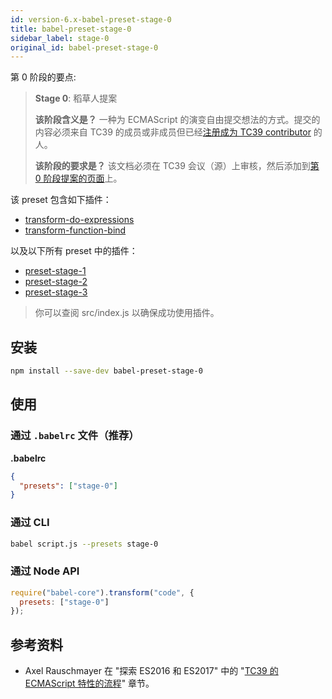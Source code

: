 ```yaml
---
id: version-6.x-babel-preset-stage-0
title: babel-preset-stage-0
sidebar_label: stage-0
original_id: babel-preset-stage-0
---
```


第 0 阶段的要点:

> **Stage 0**: 稻草人提案
>
> **该阶段含义是？** 一种为 ECMAScript 的演变自由提交想法的方式。提交的内容必须来自 TC39 的成员或非成员但已经[注册成为 TC39 contributor](http://www.ecma-international.org/memento/contribute_TC39_Royalty_Free_Task_Group.php) 的人。
>
> **该阶段的要求是？** 该文档必须在 TC39 会议（源）上审核，然后添加到[第 0 阶段提案的页面](https://github.com/tc39/proposals/blob/master/stage-0-proposals.md)上。

该 preset 包含如下插件：

- [transform-do-expressions](babel-plugin-transform-do-expressions)
- [transform-function-bind](babel-plugin-transform-function-bind)

以及以下所有 preset 中的插件：

- [preset-stage-1](babel-preset-stage-1)
- [preset-stage-2](babel-preset-stage-2)
- [preset-stage-3](babel-preset-stage-3)

> 你可以查阅 src/index.js 以确保成功使用插件。

## 安装

```sh
npm install --save-dev babel-preset-stage-0
```

## 使用

### 通过 `.babelrc` 文件（推荐）

**.babelrc**

```json
{
  "presets": ["stage-0"]
}
```

### 通过 CLI

```sh
babel script.js --presets stage-0
```

### 通过 Node API

```javascript
require("babel-core").transform("code", {
  presets: ["stage-0"]
});
```

## 参考资料

- Axel Rauschmayer 在 "探索 ES2016 和 ES2017" 中的 "[TC39 的 ECMAScript 特性的流程](http://exploringjs.com/es2016-es2017/ch_tc39-process.html)" 章节。
